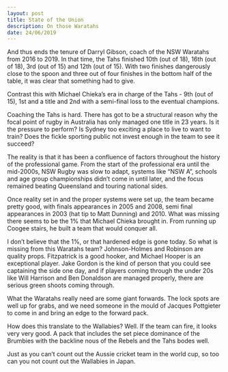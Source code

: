 ```yaml
---
layout: post
title: State of the Union
description: On those Waratahs
date: 24/06/2019
---
```


And thus ends the tenure of Darryl Gibson, coach of the NSW Waratahs from 2016 to 2019. In that time, the Tahs finished 10th (out of 18), 16th (out of 18), 3rd (out of 15) and 12th (out of 15). With two finishes dangerously close to the spoon and three out of four finishes in the bottom half of the table, it was clear that something had to give.

Contrast this with Michael Chieka’s era in charge of the Tahs - 9th (out of 15), 1st and a title and 2nd with a semi-final loss to the eventual champions.

Coaching the Tahs is hard. There has got to be a structural reason why the focal point of rugby in Australia has only managed one title in 23 years. Is it the pressure to perform? Is Sydney too exciting a place to live to want to train? Does the fickle sporting public not invest enough in the team to see it succeed?

The reality is that it has been a confluence of factors throughout the history of the professional game. From the start of the professional era until the mid-2000s, NSW Rugby was slow to adapt, systems like “NSW A”, schools and age group championships didn’t come in until later, and the focus remained beating Queensland and touring national sides.

Once reality set in and the proper systems were set up, the team became pretty good, with finals appearances in 2005 and 2008, semi final appearances in 2003 (hat tip to Matt Dunning) and 2010. What was missing there seems to be the 1% that Michael Chieka brought in. From running up Coogee stairs, he built a team that would conquer all.

I don’t believe that the 1%, or that hardened edge is gone today. So what is missing from this Waratahs team? Johnson-Holmes and Robinson are quality props. Fitzpatrick is a good hooker, and Michael Hooper is an exceptional player. Jake Gordon is the kind of person that you could see captaining the side one day, and if players coming through the under 20s like Will Harrison and Ben Donaldson are managed properly, there are serious green shoots coming through.

What the Waratahs really need are some giant forwards. The lock spots are well up for grabs, and we need someone in the mould of Jacques Pottgieter to come in and bring an edge to the forward pack. 

How does this translate to the Wallabies? Well. If the team can fire, it looks very very good. A pack that includes the set piece dominance of the Brumbies with the backline nous of the Rebels and the Tahs bodes well.

Just as you can’t count out the Aussie cricket team in the world cup, so too can you not count out the Wallabies in Japan.